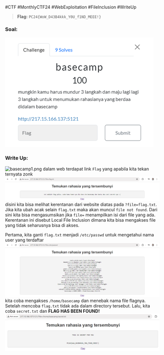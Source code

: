 #CTF #MonthlyCTF24 #WebExploitation #FileInclusion #WriteUp

>**Flag:** `PC24{WoW_D43B4kkk_Y0U_f1ND_MEEE!}`
### Soal:
![basecamp0.png](./img/basecamp0.png)
### Write Up:

![basecamp1.png](basecamp1.png)
dalam web terdapat link `Flag` yang apabila kita tekan ternyata zonk
![basecamp2.png](./img/basecamp2.png)
disini kita bisa melihat kerentanan dari website diatas pada `?file=flag.txt`. Jika kita ubah acak selain `flag.txt` maka akan muncul `file not found`. Dari sini kita bisa mengasumsikan jika `file=` menampilkan isi dari file yang ada. Kerentanan ini disebut Local File Inclusion dimana kita bisa mengakses file yang tidak seharusnya bisa di akses.

Pertama, kita ganti `flag.txt` menjadi `/etc/passwd` untuk mengetahui nama user yang terdaftar
![basecamp3.png](./img/basecamp3.png)
kita coba mengakses `/home/basecamp` dan menebak nama file flagnya. Setelah mencoba `flag.txt` tidak ada dalam directory tersebut. Lalu, kita coba `secret.txt` dan **FLAG HAS BEEN FOUND!**
 ![basecamp4.png](./img/basecamp4.png)
 